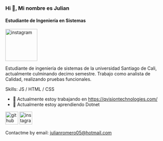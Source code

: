 ### Hi 👋, Mi nombre es Julian
#### Estudiante de Ingeniería en Sistemas
<img src='https://octodex.github.com/images/daftpunktocat-thomas.gif' alt='instagram' height='100'>

Estudiante de ingeniería de sistemas de la universidad Santiago de Cali, actualmente culminando decimo semestre. Trabajo como analista de Calidad, realizando pruebas funcionales. 

Skills: JS / HTML / CSS

- 🔭 Actualmente estoy trabajando en https://qvisiontechnologies.com/ 
- 🌱 Actualmente estoy aprendiendo Dotnet 


[<img src='https://cdn.jsdelivr.net/npm/simple-icons@3.0.1/icons/github.svg' alt='github' height='40'>](https://github.com/Julian6605)  [<img src='https://cdn.jsdelivr.net/npm/simple-icons@3.0.1/icons/instagram.svg' alt='instagram' height='40'>](https://www.instagram.com/juls6605/) 

Contactme by email: julianromero05@hotmail.com
 


